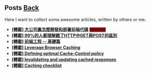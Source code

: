 ## Posts	[Back](./../README.md)

Here I want to collect some awesome articles, written by others or me.

- [**[轉載] 大公司裏怎麼開發和部署前端代碼**](./frontend_code_in_big_company/frontend_code_in_big_company.md) <span class="issue-label" style="background-color: #a10000; font-size: 12px;">front-end</span>
- [**[轉載] 99%的人都理解錯了HTTP中GET與POST的區別**](./http_and_get/http_and_get.md)
- [**[轉載] 前端工程 -- 基礎篇**](./base_frontend/base_frontend.md) 
- [**[轉載] 
Leverage Browser Caching**](./leverage_browser_caching/leverage_browser_caching.md)
- [**[轉載] 
Defining optimal Cache-Control policy**](./optimal_cache_control/optimal_cache_control.md)
- [**[轉載] 
Invalidating and updating cached responses**](./invalidate_update/invalidate_update.md)
- [**[轉載] 
Caching checklist**](./caching_checklist/caching_checklist.md)